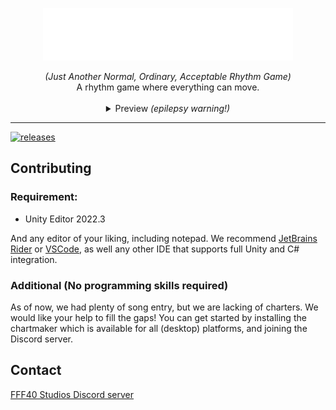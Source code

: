 <p align="center">
    <img width="400" src="Previews/Main Logo.png">
</p>

<div align="center">
    <i>(Just Another Normal, Ordinary, Acceptable Rhythm Game)</i><br/>
    A rhythm game where everything can move.
    <br/><br/>
    <details><summary>Preview <i>(epilepsy warning!)</i></summary>
        <img src="Previews/preview.gif" alt="Looks, name, and chart not final!">
</div>

----
[![releases](https://img.shields.io/badge/Release-v0.2-blue)](https://github.com/FFF40/JANOARG/releases)
        
## Contributing

### Requirement:
* Unity Editor 2022.3

And any editor of your liking, including notepad. We recommend [JetBrains Rider](https://www.jetbrains.com/rider/) or [VSCode](https://code.visualstudio.com/), as well any other IDE that supports full Unity and C# integration.

### Additional (No programming skills required)
As of now, we had plenty of song entry, but we are lacking of charters. We would like your help to fill the gaps! You can get started by installing the chartmaker which is available for all (desktop) platforms, and joining the Discord server.

## Contact
[FFF40 Studios Discord server](https://discord.gg/vXJTPFQBHm)
